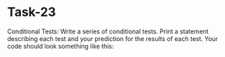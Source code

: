 # Task-23
Conditional Tests: Write a series of conditional tests. Print a statement describing each test and your prediction for the results of each test. Your code should look something like this:
